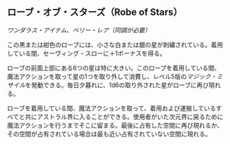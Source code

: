 ## ローブ・オブ・スターズ（Robe of Stars）
*ワンダラス・アイテム、ベリー・レア（同調が必要）*

この黒または紺色のローブには、小さな白または銀の星が刺繍されている。着用している間、セーヴィング・スローに＋1ボーナスを得る。

ローブの前面上部にある6つの星は特に大きい。このローブを着用している間、魔法アクションを取って星の1つを取り外して消費し、レベル5版の*マジック・ミサイル*を発動できる。毎日夕暮れに、1d6の取り外された星がローブに再び現れる。

ローブを着用している間、魔法アクションを取って、着用および運搬しているすべてと共にアストラル界に入ることができる。使用者がいた次元界に戻るために魔法アクションを行うまでそこに留まる。最後に占有した空間に再び現れるか、その空間が占有されている場合は最も近い占有されていない空間に現れる。